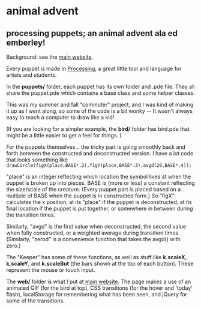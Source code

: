<h1>animal advent</h1>

<h2>processing puppets;  an animal advent ala ed emberley!</h2>

<p>Background: see the <a href="http://advent.kirk.is/">main website</a>.</p>

<p>Every puppet is made in <a href="https://processing.org/">Processing</a>, 
a great little tool and language for artists and students.</p>

<p>In the <strong>puppets/</strong> folder, each puppet has its own folder and 
.pde file. They all share the puppet.pde which contains a base 
class and some helper classes.</p>

<p>This was my summer and fall "commuter" project, and I was kind of 
making it up as I went along, so some of the code is a bit wonky --
It wasn't always easy to teach a computer to draw like a kid!</p>

<p>(If you are looking for a simpler example, the <strong>bird/</strong> folder has
bird.pde that might be a little easier to get a feel for things. )</p>

<p>For the puppets themselves... the tricky part is going smoothly 
back and forth between the constructed and deconstructed version.
I have a lot code that looks something
like <code>drawCircle(figX(place,BASE*.2),figY(place,BASE*.3),avgd(20,BASE*.4));</code></p>

<p>"place" is an integer reflecting which location the symbol lives at when
the puppet is broken up into pieces. BASE is (more or less) a constant reflecting
the size/scale of the creature. (Every puppet part is placed based on a multiple
of BASE when the puppet is in constructed form.) So "figX" calculates the x position,
at its "place" if the puppet is deconstructed, at its final location if the puppet
is put together, or somewhere in between during the transition times. </p>

<p>Similarly, "avgd" is the first value when deconstructed, the second value when fully
constructed, or a weighted average during transition times. (Similarly, "zerod" is 
a convenience function that takes the avgd() with zero.)</p>

<p>The "Keeper" has some of these functions, as well as stuff like <strong>k.scaleX</strong>, <strong>k.scaleY</strong>,
and <strong>k.scaleBut</strong> (the bars shown at the top of each button). These represent the mouse
or touch input.</p>

<p>The <strong>web/</strong> folder is what I put at <a href="http://advent.kirk.is/">main website</a>. The page makes 
a use of an animated GIF (for the bird at top), CSS transitions (for the hover and 'today'
flash), localStorage for remembering what has been seen, and jQuery for some of the transitions.</p>

